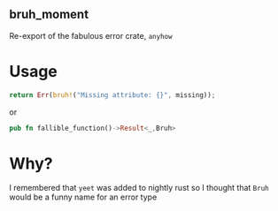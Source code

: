 ## bruh_moment
Re-export of the fabulous error crate, `anyhow`

# Usage
```rs
return Err(bruh!("Missing attribute: {}", missing));
```
or 
```rs
pub fn fallible_function()->Result<_,Bruh>
```

# Why?
I remembered that `yeet` was added to nightly rust so I thought that `Bruh` would be a funny name for an error type